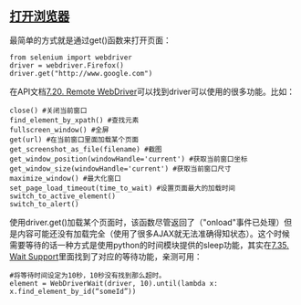 ## [打开浏览器]()

最简单的方式就是通过get()函数来打开页面：

```
from selenium import webdriver
driver = webdriver.Firefox()
driver.get("http://www.google.com")
```

在API文档[7.20. Remote WebDriver](https://selenium-python.readthedocs.io/api.html?highlight=maximize_window#module-selenium.webdriver.remote.webdriver)可以找到driver可以使用的很多功能。比如：

```
close() #关闭当前窗口
find_element_by_xpath() #查找元素
fullscreen_window() #全屏
get(url) #在当前窗口里面加载某个页面
get_screenshot_as_file(filename) #截图
get_window_position(windowHandle='current') #获取当前窗口坐标
get_window_size(windowHandle='current') #获取当前窗口尺寸
maximize_window() #最大化窗口
set_page_load_timeout(time_to_wait) #设置页面最大的加载时间
switch_to_active_element()
switch_to_alert()
```

使用driver.get()加载某个页面时，该函数尽管返回了（"onload"事件已处理）但是内容可能还没有加载完全（使用了很多AJAX就无法准确得知状态）。这个时候需要等待的话一种方式是使用python的时间模块提供的sleep功能，其实在[7.35. Wait Support](https://selenium-python.readthedocs.io/api.html?highlight=maximize_window#module-selenium.webdriver.support.wait)里面找到了对应的等待功能，亲测可用：

```
#将等待时间设定为10秒，10秒没有找到那么超时。
element = WebDriverWait(driver, 10).until(lambda x: x.find_element_by_id(“someId”))
```
